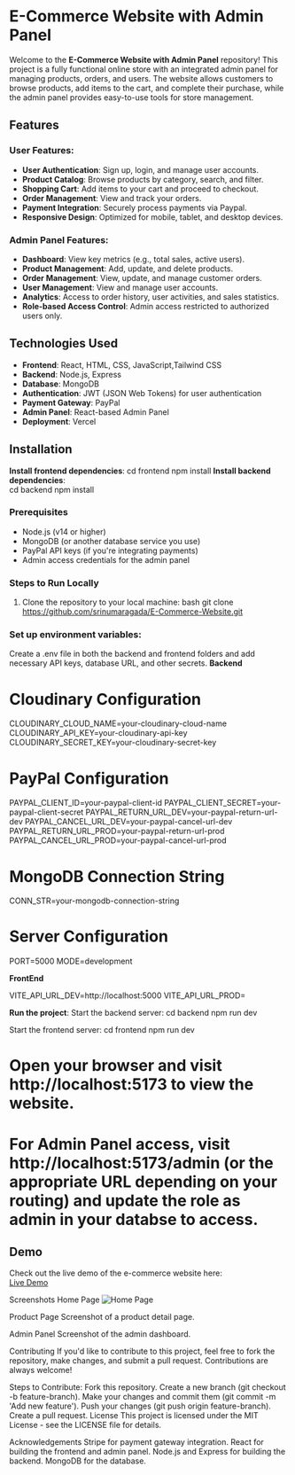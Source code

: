 # E-Commerce Website with Admin Panel

Welcome to the **E-Commerce Website with Admin Panel** repository! This project is a fully functional online store with an integrated admin panel for managing products, orders, and users. The website allows customers to browse products, add items to the cart, and complete their purchase, while the admin panel provides easy-to-use tools for store management.

## Features

### User Features:
- **User Authentication**: Sign up, login, and manage user accounts.
- **Product Catalog**: Browse products by category, search, and filter.
- **Shopping Cart**: Add items to your cart and proceed to checkout.
- **Order Management**: View and track your orders.
- **Payment Integration**: Securely process payments via Paypal.
- **Responsive Design**: Optimized for mobile, tablet, and desktop devices.

### Admin Panel Features:
- **Dashboard**: View key metrics (e.g., total sales, active users).
- **Product Management**: Add, update, and delete products.
- **Order Management**: View, update, and manage customer orders.
- **User Management**: View and manage user accounts.
- **Analytics**: Access to order history, user activities, and sales statistics.
- **Role-based Access Control**: Admin access restricted to authorized users only.

## Technologies Used

- **Frontend**: React, HTML, CSS, JavaScript,Tailwind CSS
- **Backend**: Node.js, Express
- **Database**: MongoDB
- **Authentication**: JWT (JSON Web Tokens) for user authentication
- **Payment Gateway**:  PayPal 
- **Admin Panel**: React-based Admin Panel 
- **Deployment**: Vercel

## Installation

 **Install frontend dependencies**:
      cd frontend
      npm install
  **Install backend dependencies**:   
      cd backend
      npm install

### Prerequisites

- Node.js (v14 or higher)
- MongoDB (or another database service you use)
- PayPal API keys (if you're integrating payments)
- Admin access credentials for the admin panel

### Steps to Run Locally

1. Clone the repository to your local machine:
   bash
   git clone https://github.com/srinumaragada/E-Commerce-Website.git

###  Set up environment variables:

Create a .env file in both the backend and frontend folders and add necessary API keys, database URL, and other secrets.
**Backend**
# Cloudinary Configuration
CLOUDINARY_CLOUD_NAME=your-cloudinary-cloud-name
CLOUDINARY_API_KEY=your-cloudinary-api-key
CLOUDINARY_SECRET_KEY=your-cloudinary-secret-key

# PayPal Configuration
PAYPAL_CLIENT_ID=your-paypal-client-id
PAYPAL_CLIENT_SECRET=your-paypal-client-secret
PAYPAL_RETURN_URL_DEV=your-paypal-return-url-dev
PAYPAL_CANCEL_URL_DEV=your-paypal-cancel-url-dev
PAYPAL_RETURN_URL_PROD=your-paypal-return-url-prod
PAYPAL_CANCEL_URL_PROD=your-paypal-cancel-url-prod

# MongoDB Connection String
CONN_STR=your-mongodb-connection-string

# Server Configuration
PORT=5000
MODE=development


**FrontEnd**

VITE_API_URL_DEV=http://localhost:5000
VITE_API_URL_PROD=<your-production-url>

**Run the project**:
Start the backend server:
    cd backend
    npm run dev
    
Start the frontend server:
    cd frontend
    npm run dev

# Open your browser and visit http://localhost:5173 to view the website.
# For Admin Panel access, visit http://localhost:5173/admin (or the appropriate URL depending on your routing) and update the role as admin in your databse to access.

## Demo

Check out the live demo of the e-commerce website here:  
[Live Demo](https://e-commerce-frontend-ten-phi.vercel.app)

Screenshots
Home Page
![Home Page](./client/profile/Products.png)

Product Page
Screenshot of a product detail page.

Admin Panel
Screenshot of the admin dashboard.

Contributing
If you'd like to contribute to this project, feel free to fork the repository, make changes, and submit a pull request. Contributions are always welcome!

Steps to Contribute:
Fork this repository.
Create a new branch (git checkout -b feature-branch).
Make your changes and commit them (git commit -m 'Add new feature').
Push your changes (git push origin feature-branch).
Create a pull request.
License
This project is licensed under the MIT License - see the LICENSE file for details.

Acknowledgements
Stripe for payment gateway integration.
React for building the frontend and admin panel.
Node.js and Express for building the backend.
MongoDB for the database.
